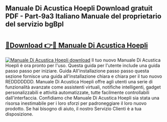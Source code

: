 ## Manuale Di Acustica Hoepli Download gratuit PDF - Part-9a3 Italiano Manuale del proprietario del servizio bgBpl

# <h2><a href="http://dffgnl.blite.top/?on=Manuale+Di+Acustica+Hoepli">🔗Download 👉🔴 Manuale Di Acustica Hoepli</a></h2>

[![Manuale Di Acustica Hoepli download](https://i.imgur.com/lujVjoI.png)](http://dffgnl.blite.top/?on=Manuale+Di+Acustica+Hoepli)
Il tuo nuovo Manuale Di Acustica Hoepli è ora pronto per l'uso. Questa guida per l'utente include una guida passo passo per iniziare. Guida All'installazione passo passo questa sezione fornisce una guida all'installazione chiara e chiara per il tuo nuovo REDDDDDDD. Manuale Di Acustica Hoepli offre agli utenti una serie di funzionalità avanzate come assistenti virtuali, notifiche intelligenti, gadget personalizzabili e attività automatizzate, tutte facilmente controllabili dall'interfaccia. Confidiamo che Manuale Di Acustica Hoepli sia stata una risorsa inestimabile per i loro sforzi per padroneggiare il loro nuovo prodotto. Se hai bisogno di aiuto, il nostro Servizio Clienti è a tua disposizione.
